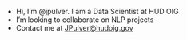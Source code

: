 - Hi, I’m @jpulver. I am a Data Scientist at HUD OIG
- I’m looking to collaborate on NLP projects
- Contact me at JPulver@hudoig.gov

<!---
jpulver/jpulver is a ✨ special ✨ repository because its `README.md` (this file) appears on your GitHub profile.
You can click the Preview link to take a look at your changes.
--->
